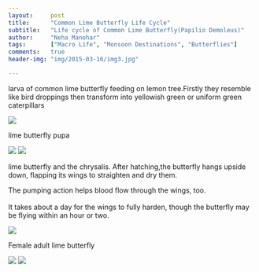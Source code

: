 ```yaml
---
layout:     post
title:      "Common Lime Butterfly Life Cycle"
subtitle:   "Life cycle of Common Lime Butterfly(Papilio Demoleus)"
author:     "Neha Manohar"
tags:       ["Macro Life", "Monsoon Destinations", "Butterflies"]
comments:   true
header-img: "img/2015-03-16/img3.jpg"

---
```



<p>larva of common lime butterfly feeding on lemon tree.Firstly they resemble like bird droppings then transform into yellowish green or uniform green caterpillars
</p>

<img src="{{ site.baseurl }}/img/2015-03-16/img1.jpg">

<p>

lime butterfly pupa
</p>

<img src="{{ site.baseurl }}/img/2015-03-16/img2.jpg">
<img src="{{ site.baseurl }}/img/2015-03-16/img3.jpg">

<p>
lime butterfly and the chrysalis. After hatching,the butterfly hangs upside down, flapping its wings to straighten and dry them.</p>
<p>
 The pumping action helps blood flow through the wings, too. <br><br>It takes about a day for the wings to fully harden, though the butterfly may be flying within an hour or two.
</p>

<img src="{{ site.baseurl }}/img/2015-03-16/img4.jpg">

<p>
Female adult lime butterfly
</p>

<img src="{{ site.baseurl }}/img/2015-03-16/img5.jpg">
<img src="{{ site.baseurl }}/img/2015-03-16/img6.jpg">
